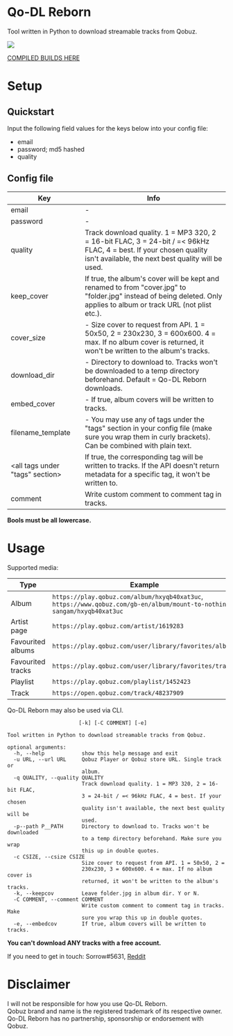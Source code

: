# Qo-DL Reborn
Tool written in Python to download streamable tracks from Qobuz.

![](https://orion.feralhosting.com/sorrow/qo_rb.jpg)

[COMPILED BUILDS HERE](https://github.com/Sorrow446/Qo-DL-Reborn/releases)

# Setup
## Quickstart ##
Input the following field values for the keys below into your config file:
- email
- password; md5 hashed
- quality

## Config file ##
Key  | Info
------------- | -------------
email  | -
password  | -
quality  | Track download quality. 1 = MP3 320, 2 = 16-bit FLAC, 3 = 24-bit / =< 96kHz FLAC, 4 = best. If your chosen quality isn't available, the next best quality will be used.
keep_cover  | If true, the album's cover will be kept and renamed to from "cover.jpg" to "folder.jpg" instead of being deleted. Only applies to album or track URL (not plist etc.).
cover_size  | - Size cover to request from API. 1 = 50x50, 2 = 230x230, 3 = 600x600. 4 = max. If no album cover is returned, it won't be written to the album's tracks.
download_dir  | - Directory to download to. Tracks won't be downloaded to a temp directory beforehand. Default = Qo-DL Reborn downloads.
embed_cover  | - If true, album covers will be written to tracks.
filename_template | - You may use any of tags under the "tags" section in your config file (make sure you wrap them in curly brackets). Can be combined with plain text.
<all tags under "tags" section> | If true, the corresponding tag will be written to tracks. If the API doesn't return metadata for a specific tag, it won't be written to.
comment | Write custom comment to comment tag in tracks.

**Bools must be all lowercase.**

# Usage
Supported media:    

Type  | Example
------------- | -------------
Album  | `https://play.qobuz.com/album/hxyqb40xat3uc`, `https://www.qobuz.com/gb-en/album/mount-to-nothing-sangam/hxyqb40xat3uc`
Artist page  | `https://play.qobuz.com/artist/1619283`
Favourited albums  | `https://play.qobuz.com/user/library/favorites/albums`
Favourited tracks  | `https://play.qobuz.com/user/library/favorites/tracks`
Playlist  | `https://play.qobuz.com/playlist/1452423`
Track | `https://open.qobuz.com/track/48237909`

Qo-DL Reborn may also be used via CLI.    

```usage: qo-dl_reborn.py [-h] -u URL [-q QUALITY] [-p--path P__PATH] [-c CSIZE]
                       [-k] [-C COMMENT] [-e]

Tool written in Python to download streamable tracks from Qobuz.

optional arguments:
  -h, --help            show this help message and exit
  -u URL, --url URL     Qobuz Player or Qobuz store URL. Single track or
                        album.
  -q QUALITY, --quality QUALITY
                        Track download quality. 1 = MP3 320, 2 = 16-bit FLAC,
                        3 = 24-bit / =< 96kHz FLAC, 4 = best. If your chosen
                        quality isn't available, the next best quality will be
                        used.
  -p--path P__PATH      Directory to download to. Tracks won't be downloaded
                        to a temp directory beforehand. Make sure you wrap
                        this up in double quotes.
  -c CSIZE, --csize CSIZE
                        Size cover to request from API. 1 = 50x50, 2 =
                        230x230, 3 = 600x600. 4 = max. If no album cover is
                        returned, it won't be written to the album's tracks.
  -k, --keepcov         Leave folder.jpg in album dir. Y or N.
  -C COMMENT, --comment COMMENT
                        Write custom comment to comment tag in tracks. Make
                        sure you wrap this up in double quotes.
  -e, --embedcov        If true, album covers will be written to tracks.
  ```


**You can't download ANY tracks with a free account.**

If you need to get in touch: Sorrow#5631, [Reddit](https://www.reddit.com/user/Sorrow446)

# Disclaimer
I will not be responsible for how you use Qo-DL Reborn.    
Qobuz brand and name is the registered trademark of its respective owner.    
Qo-DL Reborn has no partnership, sponsorship or endorsement with Qobuz.    
